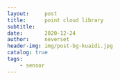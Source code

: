 ```yaml
---
layout:     post
title:      point cloud library
subtitle:   
date:       2020-12-24
author:     neverset
header-img: img/post-bg-kuaidi.jpg
catalog: true
tags:
    - sensor
---
```




